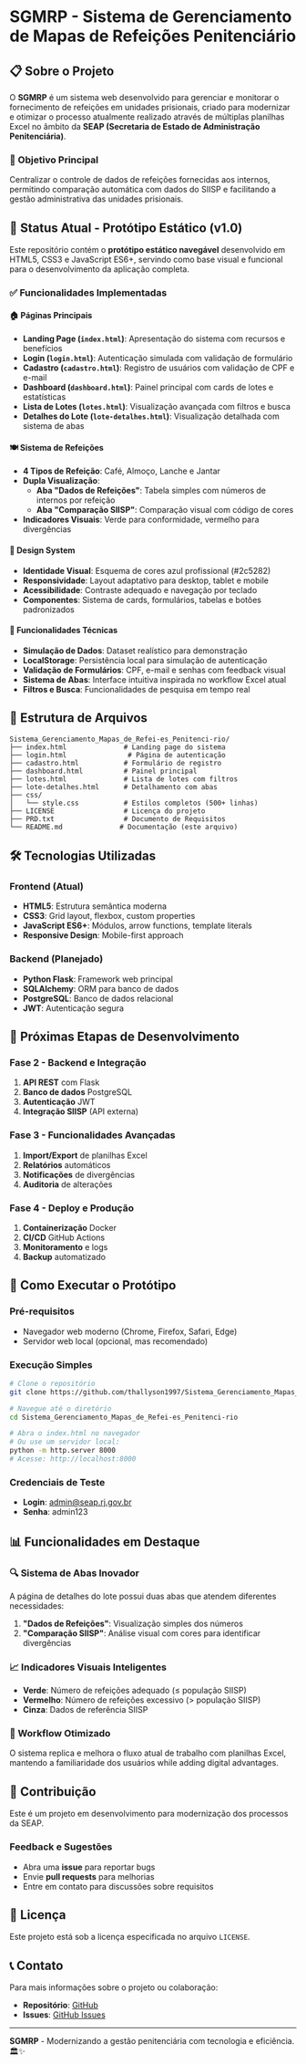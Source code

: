 # SGMRP - Sistema de Gerenciamento de Mapas de Refeições Penitenciário

## 📋 Sobre o Projeto

O **SGMRP** é um sistema web desenvolvido para gerenciar e monitorar o fornecimento de refeições em unidades prisionais, criado para modernizar e otimizar o processo atualmente realizado através de múltiplas planilhas Excel no âmbito da **SEAP (Secretaria de Estado de Administração Penitenciária)**.

### 🎯 Objetivo Principal
Centralizar o controle de dados de refeições fornecidas aos internos, permitindo comparação automática com dados do SIISP e facilitando a gestão administrativa das unidades prisionais.

## 🚀 Status Atual - Protótipo Estático (v1.0)

Este repositório contém o **protótipo estático navegável** desenvolvido em HTML5, CSS3 e JavaScript ES6+, servindo como base visual e funcional para o desenvolvimento da aplicação completa.

### ✅ Funcionalidades Implementadas

#### 🏠 Páginas Principais
- **Landing Page (`index.html`)**: Apresentação do sistema com recursos e benefícios
- **Login (`login.html`)**: Autenticação simulada com validação de formulário
- **Cadastro (`cadastro.html`)**: Registro de usuários com validação de CPF e e-mail
- **Dashboard (`dashboard.html`)**: Painel principal com cards de lotes e estatísticas
- **Lista de Lotes (`lotes.html`)**: Visualização avançada com filtros e busca
- **Detalhes do Lote (`lote-detalhes.html`)**: Visualização detalhada com sistema de abas

#### 🍽️ Sistema de Refeições
- **4 Tipos de Refeição**: Café, Almoço, Lanche e Jantar
- **Dupla Visualização**:
  - **Aba "Dados de Refeições"**: Tabela simples com números de internos por refeição
  - **Aba "Comparação SIISP"**: Comparação visual com código de cores
- **Indicadores Visuais**: Verde para conformidade, vermelho para divergências

#### 🎨 Design System
- **Identidade Visual**: Esquema de cores azul profissional (#2c5282)
- **Responsividade**: Layout adaptativo para desktop, tablet e mobile
- **Acessibilidade**: Contraste adequado e navegação por teclado
- **Componentes**: Sistema de cards, formulários, tabelas e botões padronizados

#### 🔧 Funcionalidades Técnicas
- **Simulação de Dados**: Dataset realístico para demonstração
- **LocalStorage**: Persistência local para simulação de autenticação
- **Validação de Formulários**: CPF, e-mail e senhas com feedback visual
- **Sistema de Abas**: Interface intuitiva inspirada no workflow Excel atual
- **Filtros e Busca**: Funcionalidades de pesquisa em tempo real

## 📁 Estrutura de Arquivos

```
Sistema_Gerenciamento_Mapas_de_Refei-es_Penitenci-rio/
├── index.html              # Landing page do sistema
├── login.html               # Página de autenticação
├── cadastro.html           # Formulário de registro
├── dashboard.html          # Painel principal
├── lotes.html              # Lista de lotes com filtros
├── lote-detalhes.html      # Detalhamento com abas
├── css/
│   └── style.css           # Estilos completos (500+ linhas)
├── LICENSE                 # Licença do projeto
├── PRD.txt                 # Documento de Requisitos
└── README.md              # Documentação (este arquivo)
```

## 🛠️ Tecnologias Utilizadas

### Frontend (Atual)
- **HTML5**: Estrutura semântica moderna
- **CSS3**: Grid layout, flexbox, custom properties
- **JavaScript ES6+**: Módulos, arrow functions, template literals
- **Responsive Design**: Mobile-first approach

### Backend (Planejado)
- **Python Flask**: Framework web principal
- **SQLAlchemy**: ORM para banco de dados
- **PostgreSQL**: Banco de dados relacional
- **JWT**: Autenticação segura

## 🎯 Próximas Etapas de Desenvolvimento

### Fase 2 - Backend e Integração
1. **API REST** com Flask
2. **Banco de dados** PostgreSQL
3. **Autenticação** JWT
4. **Integração SIISP** (API externa)

### Fase 3 - Funcionalidades Avançadas
1. **Import/Export** de planilhas Excel
2. **Relatórios** automáticos
3. **Notificações** de divergências
4. **Auditoria** de alterações

### Fase 4 - Deploy e Produção
1. **Containerização** Docker
2. **CI/CD** GitHub Actions
3. **Monitoramento** e logs
4. **Backup** automatizado

## 🚀 Como Executar o Protótipo

### Pré-requisitos
- Navegador web moderno (Chrome, Firefox, Safari, Edge)
- Servidor web local (opcional, mas recomendado)

### Execução Simples
```bash
# Clone o repositório
git clone https://github.com/thallyson1997/Sistema_Gerenciamento_Mapas_de_Refei-es_Penitenci-rio.git

# Navegue até o diretório
cd Sistema_Gerenciamento_Mapas_de_Refei-es_Penitenci-rio

# Abra o index.html no navegador
# Ou use um servidor local:
python -m http.server 8000
# Acesse: http://localhost:8000
```

### Credenciais de Teste
- **Login**: admin@seap.rj.gov.br
- **Senha**: admin123

## 📊 Funcionalidades em Destaque

### 🔍 Sistema de Abas Inovador
A página de detalhes do lote possui duas abas que atendem diferentes necessidades:

1. **"Dados de Refeições"**: Visualização simples dos números
2. **"Comparação SIISP"**: Análise visual com cores para identificar divergências

### 📈 Indicadores Visuais Inteligentes
- **Verde**: Número de refeições adequado (≤ população SIISP)
- **Vermelho**: Número de refeições excessivo (> população SIISP)
- **Cinza**: Dados de referência SIISP

### 🔄 Workflow Otimizado
O sistema replica e melhora o fluxo atual de trabalho com planilhas Excel, mantendo a familiaridade dos usuários while adding digital advantages.

## 🤝 Contribuição

Este é um projeto em desenvolvimento para modernização dos processos da SEAP. 

### Feedback e Sugestões
- Abra uma **issue** para reportar bugs
- Envie **pull requests** para melhorias
- Entre em contato para discussões sobre requisitos

## 📄 Licença

Este projeto está sob a licença especificada no arquivo `LICENSE`.

## 📞 Contato

Para mais informações sobre o projeto ou colaboração:
- **Repositório**: [GitHub](https://github.com/thallyson1997/Sistema_Gerenciamento_Mapas_de_Refei-es_Penitenci-rio)
- **Issues**: [GitHub Issues](https://github.com/thallyson1997/Sistema_Gerenciamento_Mapas_de_Refei-es_Penitenci-rio/issues)

---

**SGMRP** - Modernizando a gestão penitenciária com tecnologia e eficiência. 🏛️✨
